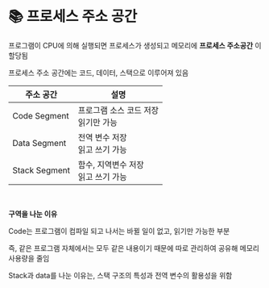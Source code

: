 # 📚 프로세스 주소 공간

프로그램이 CPU에 의해 실행되면 프로세스가 생성되고 메모리에 **프로세스 주소공간** 이 할당됨

프로세스 주소 공간에는 코드, 데이터, 스택으로 이루어져 있음

| 주소 공간     | 설명                                   |
| ------------- | -------------------------------------- |
| Code Segment  | 프로그램 소스 코드 저장<br>읽기만 가능 |
| Data Segment  | 전역 변수 저장<br>읽고 쓰기 가능       |
| Stack Segment | 함수, 지역변수 저장<br>읽고 쓰기 가능  |

<br>

**구역을 나눈 이유**

Code는 프로그램이 컴파일 되고 나서는 바뀔 일이 없고, 읽기만 가능한 부분

즉, 같은 프로그램 자체에서는 모두 같은 내용이기 때문에 따로 관리하여 공유해 메모리 사용량을 줄임

Stack과 data를 나눈 이유는, 스택 구조의 특성과 전역 변수의 활용성을 위함
